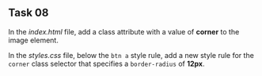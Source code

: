 ## Task 08
In the *index.html* file, add a class attribute with a value of **corner**  to the image element. 

In the *styles.css* file, below the `btn a` style rule, add a new style rule for the `corner` class selector that specifies a `border-radius` of **12px**. 